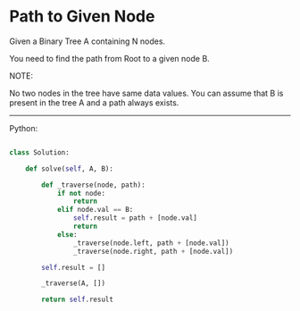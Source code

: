 # Path to Given Node

Given a Binary Tree A containing N nodes.

You need to find the path from Root to a given node B.

NOTE:

No two nodes in the tree have same data values.
You can assume that B is present in the tree A and a path always exists.

---

Python:

```python

class Solution:

    def solve(self, A, B):

        def _traverse(node, path):
            if not node:
                return
            elif node.val == B:
                self.result = path + [node.val]
                return
            else:
                _traverse(node.left, path + [node.val])
                _traverse(node.right, path + [node.val])

        self.result = []

        _traverse(A, [])

        return self.result
```

